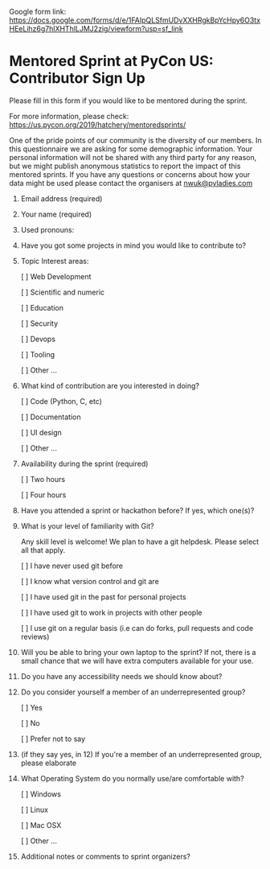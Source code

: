 Google form link: https://docs.google.com/forms/d/e/1FAIpQLSfmUDvXXHRgkBpYcHpy6O3txHEeLihz6g7hlXHThlLJMJ2zig/viewform?usp=sf_link

# Mentored Sprint at PyCon US: Contributor Sign Up

Please fill in this form if you would like to be mentored during the sprint.

For more information, please check: https://us.pycon.org/2019/hatchery/mentoredsprints/


One of the pride points of our community is the diversity of our members. In this questionnaire
we are asking for some demographic information. Your personal information will not be shared
with any third party for any reason, but we might publish anonymous statistics to report the
impact of this mentored sprints. If you have any questions or concerns about how your data might
be used please contact the organisers at nwuk@pyladies.com


1. Email address (required)

2. Your name (required)

3. Used pronouns:

4. Have you got some projects in mind you would like to contribute to?

5. Topic Interest areas:
   
   [ ] Web Development

   [ ] Scientific and numeric

   [ ] Education

   [ ] Security

   [ ] Devops

   [ ] Tooling

   [ ] Other ...

6. What kind of contribution are you interested in doing?
   
   [ ] Code (Python, C, etc)

   [ ] Documentation

   [ ] UI design

   [ ] Other ...

7. Availability during the sprint (required)

   [ ] Two hours

   [ ] Four hours

8. Have you attended a sprint or hackathon before? If yes, which one(s)?

9. What is your level of familiarity with Git?

   Any skill level is welcome! We plan to have a git helpdesk. Please select all that apply.
   
   [ ] I have never used git before
   
   [ ] I know what version control and git are
   
   [ ] I have used git in the past for personal projects
   
   [ ] I have used git to work in projects with other people
   
   [ ] I use git on a regular basis (i.e can do forks, pull requests and code reviews)

10. Will you be able to bring your own laptop to the sprint? If not, there is a small chance
    that we will have extra computers available for your use.

11. Do you have any accessibility needs we should know about?

12. Do you consider yourself a member of an underrepresented group?

    [ ] Yes
    
    [ ] No
    
    [ ] Prefer not to say
    
13. (if they say yes, in 12) If you're a member of an underrepresented group, please elaborate

14. What Operating System do you normally use/are comfortable with?

    [ ] Windows
   
    [ ] Linux

    [ ] Mac OSX

    [ ] Other ...
    
15. Additional notes or comments to sprint organizers?

